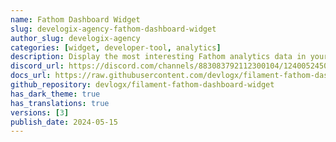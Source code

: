```yaml
---
name: Fathom Dashboard Widget
slug: develogix-agency-fathom-dashboard-widget
author_slug: develogix-agency
categories: [widget, developer-tool, analytics]
description: Display the most interesting Fathom analytics data in your dashboard.
discord_url: https://discord.com/channels/883083792112300104/1240052450975813723
docs_url: https://raw.githubusercontent.com/devlogx/filament-fathom-dashboard-widget/main/README.md
github_repository: devlogx/filament-fathom-dashboard-widget
has_dark_theme: true
has_translations: true
versions: [3]
publish_date: 2024-05-15
---
```

